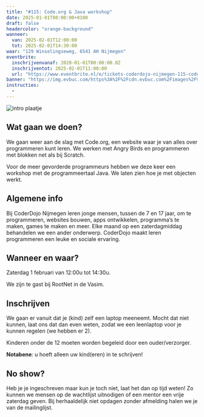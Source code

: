 ```yaml
---
title: "#115: Code.org & Java workshop"
date: 2025-01-01T00:00:00+0100
draft: false
headercolor: "orange-background"
wanneer: 
  van: 2025-02-01T12:00:00
  tot: 2025-02-01T14:30:00
waar: "129 Winselingseweg, 6541 AH Nijmegen"
eventbrite:
  inschrijvenvanaf: 2020-01-01T00:00:00.0Z
  inschrijventot: 2025-02-01T11:00:00
  url: "https://www.eventbrite.nl/e/tickets-coderdojo-nijmegen-115-codeorg-java-workshop-1129570940089"
banner: "https://img.evbuc.com/https%3A%2F%2Fcdn.evbuc.com%2Fimages%2F939103963%2F187233351803%2F1%2Foriginal.20250118-213609?h=200&w=450&auto=format%2Ccompress&q=75&sharp=10&rect=0%2C0%2C2160%2C1080&s=ebd5a9c9172a2464ee531cb44e2af0b3"
instructies:
  - 
---
```


![intro plaatje](https://img.evbuc.com/https%3A%2F%2Fcdn.evbuc.com%2Fimages%2F939103963%2F187233351803%2F1%2Foriginal.20250118-213609?h=200&w=450&auto=format%2Ccompress&q=75&sharp=10&rect=0%2C0%2C2160%2C1080&s=ebd5a9c9172a2464ee531cb44e2af0b3)


## Wat gaan we doen?


We gaan weer aan de slag met Code.org, een website waar je van alles over programmeren kunt leren. We werken met Angry Birds en programmeren met blokken net als bij Scratch.

Voor de meer gevorderde programmeurs hebben we deze keer een workshop met de programmeertaal Java. We laten zien hoe je met objecten werkt.




<!--more-->


## Algemene info

Bij CoderDojo Nijmegen leren jonge mensen, tussen de 7 en 17 jaar, om te programmeren, websites bouwen, apps ontwikkelen, programma’s te maken, games te maken en meer. Elke maand op een zaterdagmiddag behandelen we een ander onderwerp. CoderDojo maakt leren programmeren een leuke en sociale ervaring.



## Wanneer en waar?

Zaterdag 1 februari van 12:00u tot 14:30u.

We zijn te gast bij RootNet in de Vasim.



## Inschrijven

We gaan er vanuit dat je (kind) zelf een laptop meeneemt. Mocht dat niet kunnen, laat ons dat dan even weten, zodat we een leenlaptop voor je kunnen regelen (we hebben er 2).

Kinderen onder de 12 moeten worden begeleid door een ouder/verzorger.

**Notabene**: u hoeft alleen uw kind(eren) in te schrijven!



## No show?

Heb je je ingeschreven maar kun je toch niet, laat het dan op tijd weten! Zo kunnen we mensen op de wachtlijst uitnodigen of een mentor een vrije zaterdag geven. Bij herhaaldelijk niet opdagen zonder afmelding halen we je van de mailinglijst.
